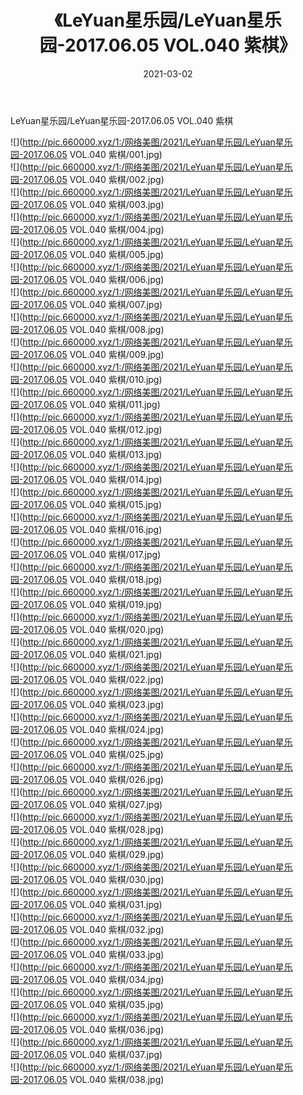 ﻿---
layout: post
title:  《LeYuan星乐园/LeYuan星乐园-2017.06.05 VOL.040 紫棋》
date:   2021-03-02
img: http://pic.660000.xyz/1:/网络美图/2021/LeYuan星乐园/LeYuan星乐园-2017.06.05 VOL.040 紫棋/000.jpg
categories: [美女, 清纯, 唯美]
---

LeYuan星乐园/LeYuan星乐园-2017.06.05 VOL.040 紫棋

 ![](http://pic.660000.xyz/1:/网络美图/2021/LeYuan星乐园/LeYuan星乐园-2017.06.05 VOL.040 紫棋/001.jpg) <br>![](http://pic.660000.xyz/1:/网络美图/2021/LeYuan星乐园/LeYuan星乐园-2017.06.05 VOL.040 紫棋/002.jpg) <br>![](http://pic.660000.xyz/1:/网络美图/2021/LeYuan星乐园/LeYuan星乐园-2017.06.05 VOL.040 紫棋/003.jpg) <br>![](http://pic.660000.xyz/1:/网络美图/2021/LeYuan星乐园/LeYuan星乐园-2017.06.05 VOL.040 紫棋/004.jpg) <br>![](http://pic.660000.xyz/1:/网络美图/2021/LeYuan星乐园/LeYuan星乐园-2017.06.05 VOL.040 紫棋/005.jpg) <br>![](http://pic.660000.xyz/1:/网络美图/2021/LeYuan星乐园/LeYuan星乐园-2017.06.05 VOL.040 紫棋/006.jpg) <br>![](http://pic.660000.xyz/1:/网络美图/2021/LeYuan星乐园/LeYuan星乐园-2017.06.05 VOL.040 紫棋/007.jpg) <br>![](http://pic.660000.xyz/1:/网络美图/2021/LeYuan星乐园/LeYuan星乐园-2017.06.05 VOL.040 紫棋/008.jpg) <br>![](http://pic.660000.xyz/1:/网络美图/2021/LeYuan星乐园/LeYuan星乐园-2017.06.05 VOL.040 紫棋/009.jpg) <br>![](http://pic.660000.xyz/1:/网络美图/2021/LeYuan星乐园/LeYuan星乐园-2017.06.05 VOL.040 紫棋/010.jpg) <br>![](http://pic.660000.xyz/1:/网络美图/2021/LeYuan星乐园/LeYuan星乐园-2017.06.05 VOL.040 紫棋/011.jpg) <br>![](http://pic.660000.xyz/1:/网络美图/2021/LeYuan星乐园/LeYuan星乐园-2017.06.05 VOL.040 紫棋/012.jpg) <br>![](http://pic.660000.xyz/1:/网络美图/2021/LeYuan星乐园/LeYuan星乐园-2017.06.05 VOL.040 紫棋/013.jpg) <br>![](http://pic.660000.xyz/1:/网络美图/2021/LeYuan星乐园/LeYuan星乐园-2017.06.05 VOL.040 紫棋/014.jpg) <br>![](http://pic.660000.xyz/1:/网络美图/2021/LeYuan星乐园/LeYuan星乐园-2017.06.05 VOL.040 紫棋/015.jpg) <br>![](http://pic.660000.xyz/1:/网络美图/2021/LeYuan星乐园/LeYuan星乐园-2017.06.05 VOL.040 紫棋/016.jpg) <br>![](http://pic.660000.xyz/1:/网络美图/2021/LeYuan星乐园/LeYuan星乐园-2017.06.05 VOL.040 紫棋/017.jpg) <br>![](http://pic.660000.xyz/1:/网络美图/2021/LeYuan星乐园/LeYuan星乐园-2017.06.05 VOL.040 紫棋/018.jpg) <br>![](http://pic.660000.xyz/1:/网络美图/2021/LeYuan星乐园/LeYuan星乐园-2017.06.05 VOL.040 紫棋/019.jpg) <br>![](http://pic.660000.xyz/1:/网络美图/2021/LeYuan星乐园/LeYuan星乐园-2017.06.05 VOL.040 紫棋/020.jpg) <br>![](http://pic.660000.xyz/1:/网络美图/2021/LeYuan星乐园/LeYuan星乐园-2017.06.05 VOL.040 紫棋/021.jpg) <br>![](http://pic.660000.xyz/1:/网络美图/2021/LeYuan星乐园/LeYuan星乐园-2017.06.05 VOL.040 紫棋/022.jpg) <br>![](http://pic.660000.xyz/1:/网络美图/2021/LeYuan星乐园/LeYuan星乐园-2017.06.05 VOL.040 紫棋/023.jpg) <br>![](http://pic.660000.xyz/1:/网络美图/2021/LeYuan星乐园/LeYuan星乐园-2017.06.05 VOL.040 紫棋/024.jpg) <br>![](http://pic.660000.xyz/1:/网络美图/2021/LeYuan星乐园/LeYuan星乐园-2017.06.05 VOL.040 紫棋/025.jpg) <br>![](http://pic.660000.xyz/1:/网络美图/2021/LeYuan星乐园/LeYuan星乐园-2017.06.05 VOL.040 紫棋/026.jpg) <br>![](http://pic.660000.xyz/1:/网络美图/2021/LeYuan星乐园/LeYuan星乐园-2017.06.05 VOL.040 紫棋/027.jpg) <br>![](http://pic.660000.xyz/1:/网络美图/2021/LeYuan星乐园/LeYuan星乐园-2017.06.05 VOL.040 紫棋/028.jpg) <br>![](http://pic.660000.xyz/1:/网络美图/2021/LeYuan星乐园/LeYuan星乐园-2017.06.05 VOL.040 紫棋/029.jpg) <br>![](http://pic.660000.xyz/1:/网络美图/2021/LeYuan星乐园/LeYuan星乐园-2017.06.05 VOL.040 紫棋/030.jpg) <br>![](http://pic.660000.xyz/1:/网络美图/2021/LeYuan星乐园/LeYuan星乐园-2017.06.05 VOL.040 紫棋/031.jpg) <br>![](http://pic.660000.xyz/1:/网络美图/2021/LeYuan星乐园/LeYuan星乐园-2017.06.05 VOL.040 紫棋/032.jpg) <br>![](http://pic.660000.xyz/1:/网络美图/2021/LeYuan星乐园/LeYuan星乐园-2017.06.05 VOL.040 紫棋/033.jpg) <br>![](http://pic.660000.xyz/1:/网络美图/2021/LeYuan星乐园/LeYuan星乐园-2017.06.05 VOL.040 紫棋/034.jpg) <br>![](http://pic.660000.xyz/1:/网络美图/2021/LeYuan星乐园/LeYuan星乐园-2017.06.05 VOL.040 紫棋/035.jpg) <br>![](http://pic.660000.xyz/1:/网络美图/2021/LeYuan星乐园/LeYuan星乐园-2017.06.05 VOL.040 紫棋/036.jpg) <br>![](http://pic.660000.xyz/1:/网络美图/2021/LeYuan星乐园/LeYuan星乐园-2017.06.05 VOL.040 紫棋/037.jpg) <br>![](http://pic.660000.xyz/1:/网络美图/2021/LeYuan星乐园/LeYuan星乐园-2017.06.05 VOL.040 紫棋/038.jpg) <br>